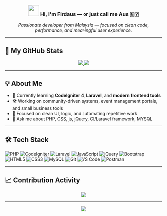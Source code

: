 <h3 align="center">
  <img src="https://media.giphy.com/media/hvRJCLFzcasrR4ia7z/giphy.gif" width="35"> 
  <b>Hi, I'm Firdaus — or just call me Aus 🇲🇾</b>
</h3>

<p align="center">
  <i>Passionate developer from Malaysia — focused on clean code, performance, and meaningful user experience.</i>
</p>

---

## 🚀 My GitHub Stats

<div align="center">
  <a href="https://github.com/Muhd-Firdaus">
    <img src="https://github-readme-stats.vercel.app/api?username=Muhd-Firdaus&include_all_commits=true&count_private=true&show_icons=true&line_height=24&title_color=7A7ADB&icon_color=5BC0EB&text_color=D3D3D3&bg_color=0,000000,130F40" />
  </a>
  <a href="https://github.com/Muhd-Firdaus">
    <img src="https://github-readme-stats.vercel.app/api/top-langs?username=Muhd-Firdaus&show_icons=true&layout=compact&title_color=7A7ADB&icon_color=5BC0EB&text_color=D3D3D3&bg_color=0,000000,130F40" />
  </a>
</div>

---

## 💡 About Me

- 🌱 Currently learning **CodeIgniter 4**, **Laravel**, and **modern frontend tools**
- 🛠️ Working on community-driven systems, event management portals, and small business tools
- 🎯 Focused on clean UI, logic, and automating repetitive work
- 💬 Ask me about PHP, CSS, js, jQuery, CI/Laravel framework, MYSQL

---

## 🛠️ Tech Stack

<p align="left">
  <img src="https://img.shields.io/badge/PHP-777BB4?style=for-the-badge&logo=php&logoColor=white" alt="PHP" />
  <img src="https://img.shields.io/badge/CodeIgniter-EF4223?style=for-the-badge&logo=codeigniter&logoColor=white" alt="CodeIgniter" />
  <img src="https://img.shields.io/badge/Laravel-FF2D20?style=for-the-badge&logo=laravel&logoColor=white" alt="Laravel" />
  <img src="https://img.shields.io/badge/JavaScript-F7DF1E?style=for-the-badge&logo=javascript&logoColor=black" alt="JavaScript" />
  <img src="https://img.shields.io/badge/jQuery-0769AD?style=for-the-badge&logo=jquery&logoColor=white" alt="jQuery" />
  <img src="https://img.shields.io/badge/Bootstrap-7952B3?style=for-the-badge&logo=bootstrap&logoColor=white" alt="Bootstrap" />
  <img src="https://img.shields.io/badge/HTML5-E34F26?style=for-the-badge&logo=html5&logoColor=white" alt="HTML5" />
  <img src="https://img.shields.io/badge/CSS3-1572B6?style=for-the-badge&logo=css3&logoColor=white" alt="CSS3" />
  <img src="https://img.shields.io/badge/MySQL-4479A1?style=for-the-badge&logo=mysql&logoColor=white" alt="MySQL" />
  <img src="https://img.shields.io/badge/Git-F05032?style=for-the-badge&logo=git&logoColor=white" alt="Git" />
  <img src="https://img.shields.io/badge/VS%20Code-007ACC?style=for-the-badge&logo=visual-studio-code&logoColor=white" alt="VS Code" />
  <img src="https://img.shields.io/badge/Postman-FF6C37?style=for-the-badge&logo=postman&logoColor=white" alt="Postman" />
</p>

---

## 📈 Contribution Activity

<p align="center">
  <img src="https://github-readme-activity-graph.vercel.app/graph?username=Muhd-Firdaus&theme=react-dark&area=true&hide_border=true" />
</p>

---

<p align="center">
  <img src="https://readme-typing-svg.herokuapp.com?color=7A7ADB&center=true&vCenter=true&lines=Thank+you+for+visiting+my+profile+👍;Happy+coding!+💻" />
</p>

